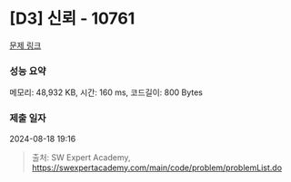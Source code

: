 # [D3] 신뢰 - 10761 

[문제 링크](https://swexpertacademy.com/main/code/problem/problemDetail.do?contestProbId=AXSVc1TqEAYDFAQT) 

### 성능 요약

메모리: 48,932 KB, 시간: 160 ms, 코드길이: 800 Bytes

### 제출 일자

2024-08-18 19:16



> 출처: SW Expert Academy, https://swexpertacademy.com/main/code/problem/problemList.do